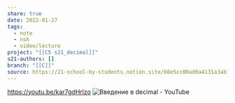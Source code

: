 ```yaml
---
share: true
date: 2022-01-27
tags:
  - note
  - nsk
  - video/lecture
project: "[[C5 s21_decimal]]"
s21-authors: []
branch: "[[C]]"
source: https://21-school-by-students.notion.site/b8e5cc00ad0a4131a3ab74fd2feb2948
---
```


https://youtu.be/kar7gdHrlzo
![Введение в decimal - YouTube](https://youtu.be/kar7gdHrlzo)


